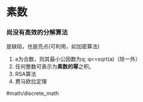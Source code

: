 # 素数

### 尚没有高效的分解算法
是缺陷，也是亮点(可利用，如加密算法)

1. a为合数，则其最小公因数为q; q<=sqrt(a)（除一外）
2. 任何整数可表示为**素数的幂**之积。
3. RSA算法
4. 费马欧拉定理

#math/discrete_math